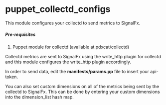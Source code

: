 # puppet_collectd_configs
This module configures your collectd to send metrics to SignalFx.

##### Pre-requisites
  1. Puppet module for collectd (available at pdxcat/collectd)

Collectd metrics are sent to SignalFx using the write_http plugin for collectd and this module configures the write_http plugin accordingly.

In order to send data, edit the **manifests/params.pp** file to insert your api-token.

You can also set custom dimensions on all of the metrics being sent by the collectd to SignalFx. This can be done by entering your custom dimensions into the dimension_list hash map.

